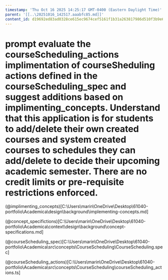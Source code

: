 ```yaml
---
timestamp: 'Thu Oct 16 2025 14:25:17 GMT-0400 (Eastern Daylight Time)'
parent: '[[..\20251016_142517.aaabfc85.md]]'
content_id: d19692ed83ad0328ce615ec9674cef5161f1b31a263817986d510f3b9e692fd0
---
```


# prompt evaluate the courseScheduling\_actions implimentation of courseSheduling actions defined in the courseScheduling\_spec and suggest additions based on implimenting\_concepts. Understand that this application is for students to add/delete their own created courses and system created courses to schedules they can add/delete to decide their upcoming academic semester. There are no credit limits or pre-requisite restrictions enforced.

(@implimenting\_concepts)\[C:\Users\marin\OneDrive\Desktop\61040-portfolio\Academica\design\background\implementing-concepts.md]

(@concept\_specifictions)\[C:\Users\marin\OneDrive\Desktop\61040-portfolio\Academica\context\design\background\concept-specifications.md]

(@courseScheduling\_spec)\[C:\Users\marin\OneDrive\Desktop\61040-portfolio\Academica\src\concepts\CourseScheduling\CourseScheduling.spec]

(@courseScheduling\_actions)\[C:\Users\marin\OneDrive\Desktop\61040-portfolio\Academica\src\concepts\CourseScheduling\courseScheduling\_actions.ts]
